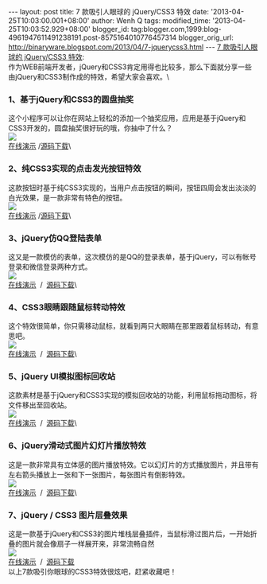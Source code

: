 --- layout: post title: 7 款吸引人眼球的 jQuery/CSS3 特效 date:
'2013-04-25T10:03:00.001+08:00' author: Wenh Q tags: modified\_time:
'2013-04-25T10:03:52.929+08:00' blogger\_id:
tag:blogger.com,1999:blog-4961947611491238191.post-8575164010776457314
blogger\_orig\_url:
http://binaryware.blogspot.com/2013/04/7-jquerycss3.html --- [7
款吸引人眼球的 jQuery/CSS3
特效](http://www.oschina.net/news/39924/7-jquery-css3-effects):\
作为WEB前端开发者，jQuery和CSS3肯定用得也比较多，那么下面就分享一些由jQuery和CSS3制作成的特效，希望大家会喜欢。\

### 1、基于jQuery和CSS3的圆盘抽奖

这个小程序可以让你在网站上轻松的添加一个抽奖应用，应用是基于jQuery和CSS3开发的，圆盘抽奖很好玩的哦，你抽中了什么？\
![](http://static.oschina.net/uploads/img/201304/25085434_dBQ8.jpg)\
[在线演示](http://js.itivy.com/jiaoben823/index.html) /[源码下载](http://js.itivy.com/?p=369)\

### 2、纯CSS3实现的点击发光按钮特效

这款按钮时基于纯CSS3实现的，当用户点击按钮的瞬间，按钮四周会发出淡淡的白光效果，是一款非常有特色的按钮。\
![](http://static.oschina.net/uploads/img/201304/25085434_WHH7.jpg)\
[在线演示](http://js.itivy.com/jiaoben848/index.html) /[源码下载](http://js.itivy.com/?p=357)\

### 3、jQuery仿QQ登陆表单

这又是一款模仿的表单，这次模仿的是QQ的登录表单，基于jQuery，可以有帐号登录和微信登录两种方式。\
![](http://static.oschina.net/uploads/img/201304/25085434_pz0t.jpg)\
[在线演示](http://js.itivy.com/jiaoben850/index.html)  /
 [源码下载](http://js.itivy.com/?p=365)\

### 4、CSS3眼睛跟随鼠标转动特效

这个特效很简单，你只需移动鼠标，就看到两只大眼睛在那里跟着鼠标转动，有意思吧。\
![](http://static.oschina.net/uploads/img/201304/25085434_1kcr.jpg)\
[在线演示](http://js.itivy.com/jiaoben824/index.html)  /
 [源码下载](http://js.itivy.com/?p=374)\

### 5、jQuery UI模拟图标回收站

这款素材是基于jQuery和CSS3实现的模拟回收站的功能，利用鼠标拖动图标，将文件移出至回收站。\
![](http://static.oschina.net/uploads/img/201304/25085434_Rmgf.jpg)\
[在线演示](http://js.itivy.com/jiaoben843/index.html)  /
 [源码下载](http://js.itivy.com/?p=352)\

### 6、jQuery滑动式图片幻灯片播放特效

这是一款非常具有立体感的图片播放特效。它以幻灯片的方式播放图片，并且带有左右箭头播放上一张和下一张图片，每张图片有倒影特效。\
![](http://static.oschina.net/uploads/img/201304/25085434_wUJ3.jpg)\
[在线演示](http://js.itivy.com/jiaoben833/index.html)  /
 [源码下载](http://js.itivy.com/?p=336)\

### 7、jQuery / CSS3 图片层叠效果

这是一款基于jQuery和CSS3的图片堆栈层叠插件，当鼠标滑过图片后，一开始折叠的图片就会像扇子一样展开来，非常流畅自然\
![](http://static.oschina.net/uploads/img/201304/25085434_z7Zj.jpg)\
[在线演示](http://js.itivy.com/jiaoben839/index.html)  /
 [源码下载](http://js.itivy.com/?p=328)\
以上7款吸引你眼球的CSS3特效很炫吧，赶紧收藏吧！
